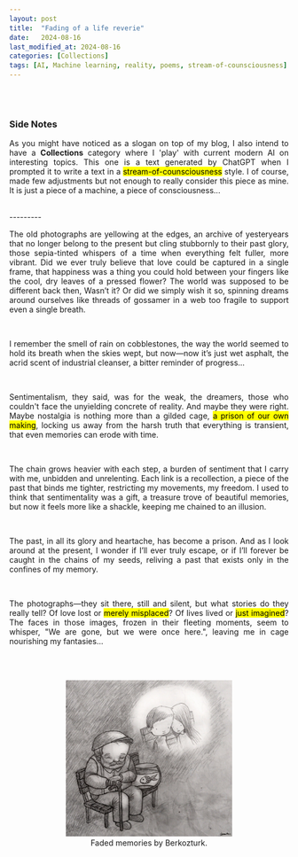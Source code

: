 ```yaml
---
layout: post
title:  "Fading of a life reverie"
date:   2024-08-16
last_modified_at: 2024-08-16
categories: [Collections]
tags: [AI, Machine learning, reality, poems, stream-of-counsciousness]
---
```



<br/><br/>

<h3>Side Notes</h3>

<p style="text-align: justify;">
As you might have noticed as a slogan on top of my blog, I also intend to have a <strong>Collections</strong> category where I 'play' with current modern AI on interesting topics. This one is a text generated by ChatGPT when I prompted it to write a text in a <mark>stream-of-counsciousness</mark> style. I of course, made few adjustments but not enough to really consider this piece as mine. It is just a piece of a machine, a piece of consciousness...
</p>
<br/>
---------
<br/>
<p style="text-align: justify;">
The old photographs are yellowing at the edges, an archive of yesteryears that no longer belong to the present but cling stubbornly to their past glory, those sepia-tinted whispers of a time when everything felt fuller, more vibrant. Did we ever truly believe that love could be captured in a single frame, that happiness was a thing you could hold between your fingers like the cool, dry leaves of a pressed flower? The world was supposed to be different back then, Wasn’t it? Or did we simply wish it so, spinning dreams around ourselves like threads of gossamer in a web too fragile to support even a single breath.
</p>
<br/>

<p style="text-align: justify;">
I remember the smell of rain on cobblestones, the way the world seemed to hold its breath when the skies wept, but now—now it’s just wet asphalt, the acrid scent of industrial cleanser, a bitter reminder of progress...
</p>
<br/>

<p style="text-align: justify;">
Sentimentalism, they said, was for the weak, the dreamers, those who couldn't face the unyielding concrete of reality. And maybe they were right. Maybe nostalgia is nothing more than a gilded cage, <mark> a prison of our own making</mark>, locking us away from the harsh truth that everything is transient, that even memories can erode with time.
</p>
<br/>

<p style="text-align: justify;">
The chain grows heavier with each step, a burden of sentiment that I carry with me, unbidden and unrelenting. Each link is a recollection, a piece of the past that binds me tighter, restricting my movements, my freedom. I used to think that sentimentality was a gift, a treasure trove of beautiful memories, but now it feels more like a shackle, keeping me chained to an illusion.
</p>
<br/>

<p style="text-align: justify;">
The past, in all its glory and heartache, has become a prison. And as I look around at the present, I wonder if I’ll ever truly escape, or if I’ll forever be caught in the chains of my seeds, reliving a past that exists only in the confines of my memory.
</p>
<br/>

<p style="text-align: justify;">
The photographs—they sit there, still and silent, but what stories do they really tell? Of love lost or <mark>merely misplaced</mark>? Of lives lived or <mark>just imagined</mark>? The faces in those images, frozen in their fleeting moments, seem to whisper, "We are gone, but we were once here.", leaving me in cage nourishing my fantasies...
</p>
<br/><br/>

<figure style="text-align: center;">
<img src="https://raw.githubusercontent.com/Anvi98/anvi98.github.io/master/assets/images/faded_memories_by_berkozturk.jpg" alt="Repeat image" width="300"/>
    <br />    
    <figcaption>Faded memories by Berkozturk. 
    </figcaption>
</figure>

<br/>


